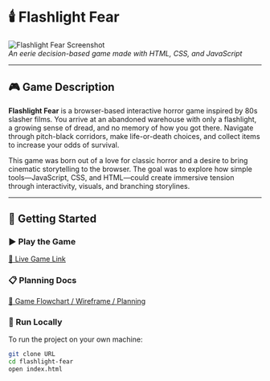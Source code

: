 # 🕯️ Flashlight Fear

![Flashlight Fear Screenshot](flashlight-fear-game-logo.png)  
*An eerie decision-based game made with HTML, CSS, and JavaScript*

---

## 🎮 Game Description

**Flashlight Fear** is a browser-based interactive horror game inspired by 80s slasher films. You arrive at an abandoned warehouse with only a flashlight, a growing sense of dread, and no memory of how you got there. Navigate through pitch-black corridors, make life-or-death choices, and collect items to increase your odds of survival.

This game was born out of a love for classic horror and a desire to bring cinematic storytelling to the browser. The goal was to explore how simple tools—JavaScript, CSS, and HTML—could create immersive tension through interactivity, visuals, and branching storylines.

---

## 🚀 Getting Started

### ▶️ Play the Game  
[🔗 Live Game Link](URL)

### 📋 Planning Docs  
[📄 Game Flowchart / Wireframe / Planning](ERL)

### 🔧 Run Locally  
To run the project on your own machine:

```bash
git clone URL
cd flashlight-fear
open index.html
